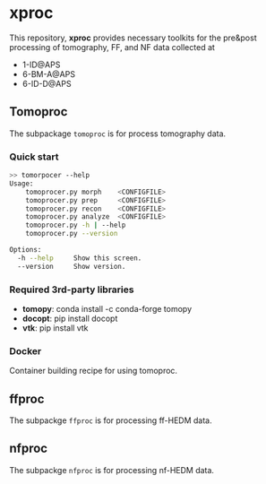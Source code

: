 # xproc

This repository, __xproc__ provides necessary toolkits for the pre&amp;post processing of tomography, FF, and NF data collected at

* 1-ID@APS
* 6-BM-A@APS
* 6-ID-D@APS

## Tomoproc

The subpackage `tomoproc` is for process tomography data.

### Quick start

```bash
>> tomorpocer --help
Usage:
    tomoprocer.py morph    <CONFIGFILE>
    tomoprocer.py prep     <CONFIGFILE>
    tomoprocer.py recon    <CONFIGFILE>
    tomoprocer.py analyze  <CONFIGFILE>
    tomoprocer.py -h | --help
    tomoprocer.py --version

Options:
  -h --help     Show this screen.
  --version     Show version.
```

### Required 3rd-party libraries

* __tomopy__: conda install -c conda-forge tomopy
* __docopt__: pip install docopt
* __vtk__: pip install vtk


### Docker

Container building recipe for using tomoproc.

## ffproc

The subpackge `ffproc` is for processing ff-HEDM data.

## nfproc

The subpackge `nfproc` is for processing nf-HEDM data.
